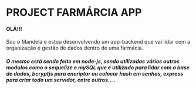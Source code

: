 # PROJECT FARMÁRCIA APP

#### OLÁ!!!

<p>Sou o Mandela e estou desenvolvendo um app-backend que vai lidar com a organização e gestão de dados dentro de uma farmácia.</p>

##### <p>O mesmo está sendo feito em node-js, sendo utilizadas vários outros modulos como o sequelize e mySQL que é utilizado para lidar com a base de dados, bcryptjs para encriptar ou colocar hash em senhas, express para criar todo um servidor, entre outros... .</p>